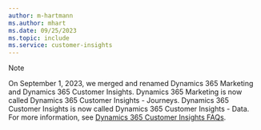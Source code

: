 ```yaml
---
author: m-hartmann
ms.author: mhart
ms.date: 09/25/2023
ms.topic: include
ms.service: customer-insights
---
```

> [!NOTE]
> On September 1, 2023, we merged and renamed Dynamics 365 Marketing and Dynamics 365 Customer Insights. Dynamics 365 Marketing is now called Dynamics 365 Customer Insights - Journeys. Dynamics 365 Customer Insights is now called Dynamics 365 Customer Insights - Data. For more information, see [Dynamics 365 Customer Insights FAQs](/dynamics365/marketing/ci-faq).
